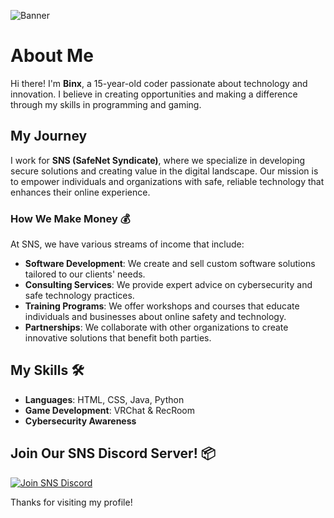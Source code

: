 ![Banner](https://via.placeholder.com/1200x200.png?text=Welcome+to+My+GitHub+Profile+%F0%9F%91%8B) 

# About Me

Hi there! I'm **Binx**, a 15-year-old coder passionate about technology and innovation. I believe in creating opportunities and making a difference through my skills in programming and gaming. 

## My Journey

I work for **SNS (SafeNet Syndicate)**, where we specialize in developing secure solutions and creating value in the digital landscape. Our mission is to empower individuals and organizations with safe, reliable technology that enhances their online experience.

### How We Make Money 💰

At SNS, we have various streams of income that include:

- **Software Development**: We create and sell custom software solutions tailored to our clients' needs.
- **Consulting Services**: We provide expert advice on cybersecurity and safe technology practices.
- **Training Programs**: We offer workshops and courses that educate individuals and businesses about online safety and technology.
- **Partnerships**: We collaborate with other organizations to create innovative solutions that benefit both parties.

## My Skills 🛠️

- **Languages**: HTML, CSS, Java, Python
- **Game Development**: VRChat & RecRoom
- **Cybersecurity Awareness**

## Join Our SNS Discord Server! 📦

[![Join SNS Discord](https://img.shields.io/badge/Join%20SNS%20Discord-blue?style=for-the-badge&logo=discord)](https://discord.gg/safenetsyndicate)

Thanks for visiting my profile!

